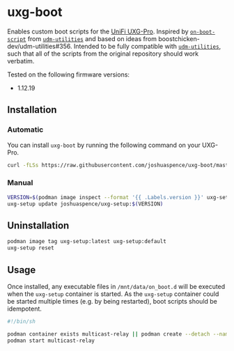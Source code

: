 # uxg-boot

Enables custom boot scripts for the [UniFi UXG-Pro][uxg-pro]. Inspired by
[`on-boot-script`][on-boot-script] from [`udm-utilities`][udm-utilities] and
based on ideas from boostchicken-dev/udm-utilities#356. Intended to be fully
compatible with [`udm-utilities`][udm-utilities], such that all of the scripts
from the original repository should work verbatim.

Tested on the following firmware versions:

  - 1.12.19

## Installation

### Automatic

You can install `uxg-boot` by running the following command on your UXG-Pro.

```sh
curl -fLSs https://raw.githubusercontent.com/joshuaspence/uxg-boot/master/install.sh | sh
```

### Manual

```sh
VERSION=$(podman image inspect --format '{{ .Labels.version }}' uxg-setup:default)
uxg-setup update joshuaspence/uxg-setup:$(VERSION)
```

## Uninstallation

```sh
podman image tag uxg-setup:latest uxg-setup:default
uxg-setup reset
```

## Usage

Once installed, any executable files in `/mnt/data/on_boot.d` will be executed
when the `uxg-setup` container is started. As the `uxg-setup` container could
be started multiple times (e.g. by being restarted), boot scripts should be
idempotent.

```sh
#!/bin/sh

podman container exists multicast-relay || podman create --detach --name multicast-relay --network host --restart always scyto/multicast-relay:latest
podman start multicast-relay
```

[on-boot-script]: https://github.com/boostchicken-dev/udm-utilities/blob/master/on-boot-script/README.md
[udm-utilities]: https://github.com/boostchicken-dev/udm-utilities
[uxg-pro]: https://store.ui.com/products/unifi-next-generation-gateway-professional
